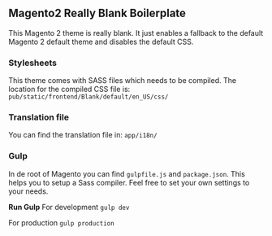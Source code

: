 ## Magento2 Really Blank Boilerplate

This Magento 2 theme is really blank. It just enables a fallback to the default Magento 2 default theme and disables the default CSS.

### Stylesheets ###
This theme comes with SASS files which needs to be compiled.
The location for the compiled CSS file is:
```pub/static/frontend/Blank/default/en_US/css/```

### Translation file ###

You can find the translation file in:
```app/i18n/```

### Gulp ###

In de root of Magento you can find `gulpfile.js` and `package.json`.
This helps you to setup a Sass compiler.
Feel free to set your own settings to your needs.

**Run Gulp**
For development
```gulp dev```

For production
```gulp production```